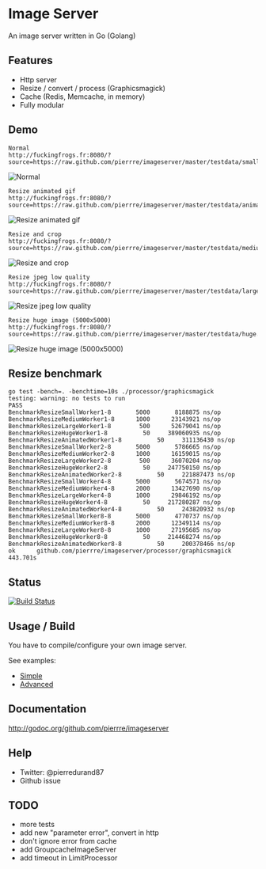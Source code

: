 # Image Server
An image server written in Go (Golang)

## Features
- Http server
- Resize / convert / process (Graphicsmagick)
- Cache (Redis, Memcache, in memory)
- Fully modular

## Demo
```
Normal
http://fuckingfrogs.fr:8080/?source=https://raw.github.com/pierrre/imageserver/master/testdata/small.jpg
```
![Normal](http://fuckingfrogs.fr:8080/?source=https://raw.github.com/pierrre/imageserver/master/testdata/small.jpg)

```
Resize animated gif
http://fuckingfrogs.fr:8080/?source=https://raw.github.com/pierrre/imageserver/master/testdata/animated.gif&width=300&height=300
```
![Resize animated gif](http://fuckingfrogs.fr:8080/?source=https://raw.github.com/pierrre/imageserver/master/testdata/animated.gif&width=300&height=300)

```
Resize and crop
http://fuckingfrogs.fr:8080/?source=https://raw.github.com/pierrre/imageserver/master/testdata/medium.jpg&width=200&height=200&extent=1&fill=1
```
![Resize and crop](http://fuckingfrogs.fr:8080/?source=https://raw.github.com/pierrre/imageserver/master/testdata/medium.jpg&width=200&height=200&extent=1&fill=1)

```
Resize jpeg low quality
http://fuckingfrogs.fr:8080/?source=https://raw.github.com/pierrre/imageserver/master/testdata/large.jpg&width=400&format=jpeg&quality=50
```
![Resize jpeg low quality](http://fuckingfrogs.fr:8080/?source=https://raw.github.com/pierrre/imageserver/master/testdata/large.jpg&width=400&format=jpeg&quality=50)

```
Resize huge image (5000x5000)
http://fuckingfrogs.fr:8080/?source=https://raw.github.com/pierrre/imageserver/master/testdata/huge.jpg&width=300&height=300
```
![Resize huge image (5000x5000)](http://fuckingfrogs.fr:8080/?source=https://raw.github.com/pierrre/imageserver/master/testdata/huge.jpg&width=300&height=300)

## Resize benchmark
```
go test -bench=. -benchtime=10s ./processor/graphicsmagick
testing: warning: no tests to run
PASS
BenchmarkResizeSmallWorker1-8	    5000	   8188875 ns/op
BenchmarkResizeMediumWorker1-8	    1000	  23143921 ns/op
BenchmarkResizeLargeWorker1-8	     500	  52679041 ns/op
BenchmarkResizeHugeWorker1-8	      50	 389060935 ns/op
BenchmarkResizeAnimatedWorker1-8	      50	 311136430 ns/op
BenchmarkResizeSmallWorker2-8	    5000	   5786665 ns/op
BenchmarkResizeMediumWorker2-8	    1000	  16159015 ns/op
BenchmarkResizeLargeWorker2-8	     500	  36070204 ns/op
BenchmarkResizeHugeWorker2-8	      50	 247750150 ns/op
BenchmarkResizeAnimatedWorker2-8	      50	 221887473 ns/op
BenchmarkResizeSmallWorker4-8	    5000	   5674571 ns/op
BenchmarkResizeMediumWorker4-8	    2000	  13427690 ns/op
BenchmarkResizeLargeWorker4-8	    1000	  29846192 ns/op
BenchmarkResizeHugeWorker4-8	      50	 217280287 ns/op
BenchmarkResizeAnimatedWorker4-8	      50	 243820932 ns/op
BenchmarkResizeSmallWorker8-8	    5000	   4770737 ns/op
BenchmarkResizeMediumWorker8-8	    2000	  12349114 ns/op
BenchmarkResizeLargeWorker8-8	    1000	  27195685 ns/op
BenchmarkResizeHugeWorker8-8	      50	 214468274 ns/op
BenchmarkResizeAnimatedWorker8-8	      50	 200378466 ns/op
ok  	github.com/pierrre/imageserver/processor/graphicsmagick	443.701s
```

## Status
[![Build Status](https://travis-ci.org/pierrre/imageserver.png?branch=master)](https://travis-ci.org/pierrre/imageserver)

## Usage / Build
You have to compile/configure your own image server.

See examples:
- [Simple](https://github.com/pierrre/imageserver/blob/master/_examples/simple/simple.go)
- [Advanced](https://github.com/pierrre/imageserver/blob/master/_examples/advanced/advanced.go)

## Documentation
http://godoc.org/github.com/pierrre/imageserver

## Help
- Twitter: @pierredurand87
- Github issue

## TODO
- more tests
- add new "parameter error", convert in http
- don't ignore error from cache
- add GroupcacheImageServer
- add timeout in LimitProcessor

